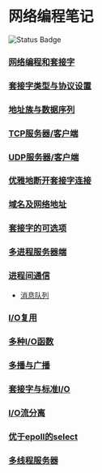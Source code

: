 # 网络编程笔记

![Status Badge](https://github.com/konas122/Network-Programming/actions/workflows/mdbook.yml/badge.svg?branch=main)

### [网络编程和套接字](./01-Network-Programming/README.md)

### [套接字类型与协议设置](./02-Socket-Type-and-Protocol/README.md)

### [地址族与数据序列](./03-Address-Family/README.md)

### [TCP服务器/客户端](./04-TCP-Server-and-Client-1/README.md)

### [UDP服务器/客户端](./06-UDP-Server-and-Client/README.md)

### [优雅地断开套接字连接](./07-Shutdown-Socket-Connect/README.md)

### [域名及网络地址](./08-IP-Address-and-DNS/README.md)

### [套接字的可选项](./09-Socket-Optional-Types/README.md)

### [多进程服务器端](./10-Multi-Processes-Server/README.md)

### [进程间通信](./11-IPC-Concept/README.md)

- [消息队列](./11-IPC-Concept/MsgQueue.md)

### [I/O复用](./12-IO-Multiplexing/README.md)

### [多种I/O函数](./13-Various-IO-Function/README.md)

### [多播与广播](./14-Multicast-and-Boardcast/README.md)

### [套接字与标准I/O](./15-Socket-and-Standard-IO/README.md)

### [I/O流分离](./16-IO-Flow-Separation/README.md)

### [优于epoll的select](./17-epoll-better-than-select/README.md)

### [多线程服务器](./18-Multi-Thread-Server/README.md)
